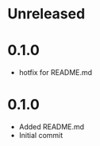Unreleased
==========

0.1.0
=====
* hotfix for README.md

0.1.0
=====
* Added README.md
* Initial commit
